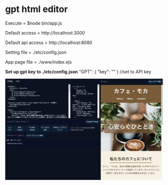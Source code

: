 # gpt html editor

Execute = $node bin/app.js

Default access = http://localhost:3000

Default api access = http://localhost:8080

Setting file = ./etc/config.json

App page file = ./www/index.ejs


**Set up gpt key to ./etc/config.json**
"GPT": { "key": "" }    //set to API key


![代替テキスト](img/example.jpg)

